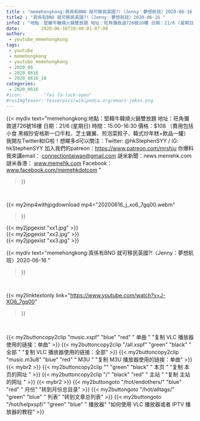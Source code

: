 ```yaml
---
title : "memehongkong:真係有BNO 就可移民英國?!〈Jenny：夢想航班〉2020-06-16 "
title2 : "真係有BNO 就可移民英國?!〈Jenny：夢想航班〉2020-06-16 "
info2 : "地點：堅韓牛韓燒火鍋雙放題 地址：旺角彌敦道726號16樓 日期：21/6 (星期日) 時間：15:00-16:30 價格：$108 （費用包括小食 黑椒抄安格斯一口牛粒、芝士雞翼、煎泡菜餃子、韓式炒年糕+飲品一罐）  我開左Twitter和IG啦！想睇多d可以關注：Twitter: @hkStephenSYY / IG: hkStephenSYY 加入我們的patreon：https://www.patreon.com/mrshiu 你爆料我來講email： connectiontaiwan@gmail.com 謎米新聞：news.memehk.com 謎米香港： www.memehk.com Facebook：www.facebook.com/memehkdotcom "
date:        2020-06-16T10:40:01-07:00
author:
 - youtube_memehongkong
tags:
 - youtube
 - memehongkong
 - youtube_memehongkong
 - 2020_06
 - 2020_0616
 - 2020_0616_10
categories:
 - 2020_0616
#icon:        "fas fa-lock-open"
#resImgTeaser: teaserpics/wikipedia.org/emacs-jokes.png
---
```


{{< mydiv text="memehongkong:地點：堅韓牛韓燒火鍋雙放題 地址：旺角彌敦道726號16樓 日期：21/6 (星期日) 時間：15:00-16:30 價格：$108 （費用包括小食 黑椒抄安格斯一口牛粒、芝士雞翼、煎泡菜餃子、韓式炒年糕+飲品一罐）  我開左Twitter和IG啦！想睇多d可以關注：Twitter: @hkStephenSYY / IG: hkStephenSYY 加入我們的patreon：https://www.patreon.com/mrshiu 你爆料我來講email： connectiontaiwan@gmail.com 謎米新聞：news.memehk.com 謎米香港： www.memehk.com Facebook：www.facebook.com/memehkdotcom "
>}}
<br>


{{< my2mp4withjpgdownload mp4="20200616_j_xo6_7gq00.webm"
>}}

{{< my2jpgexist "xx1.jpg" >}}<br>
{{< my2jpgexist "xx2.jpg" >}}<br>
{{< my2jpgexist "xx3.jpg" >}}<br>



{{< mydiv text="memehongkong:真係有BNO 就可移民英國?!〈Jenny：夢想航班〉2020-06-16 "
>}}
<br>

{{< my2linktextonly link="https://www.youtube.com/watch?v=J-XO6_7gq00"
>}}


<br>

{{< my2buttoncopy2clip "music.xspf"        "blue"   "red"    " 单曲 "  "复制 VLC 播放器使用的链接：单曲" >}} {{< my2buttoncopy2clip "/all.xspf"         "green"  "black"  " 全部 "  "复制 VLC 播放器使用的链接：全部" >}} {{< my2buttoncopy2clip "music.m3u8"        "blue"   "red"    " M3U  "    "复制 M3U 播放器使用的链接：单曲" >}} {{< mybr2 >}} {{< my2buttoncopy2clip ""                  "green"  "black"  " 本页 "    "复制 本页的网址 " >}} {{< my2buttoncopy2clip "/"                 "black"  "red"    " 主站 "    "复制 主站的网址 " >}} {{< mybr2 >}} {{< my2buttongoto      "/hot/endothers/"   "blue"   "red"    " 月份"   "转到月份总目录" >}} {{< my2buttongoto      "/hot/alltags/"     "green"  "blue"   " 列表"   "转到文章总列表" >}} {{< my2buttongoto      "/hot/helpxspf/"    "green"  "blue"   " 播放器" "如何使用 VLC 播放器或者 IPTV 播放器的教程" >}} 
